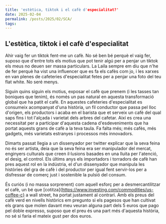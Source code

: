 ```yaml
---
title: 'estètica, tiktok i el cafè d'especialitat?'
date: 2025-02-04
permalink: /posts/2025/02/SCA/
tags: 
---
```


## L'estètica, tiktok i el cafè d'especialitat

Ahir vaig fer un tiktok fent-me un cafè. No sé ben bé perquè el vaig fer, suposo que d'entre tots els motius que pot tenir algú per a penjar un tiktok els meus no deuen ser massa particulars. La Laila sempre em diu que n'he de fer perquè ha vist una influencer que es fa els cafès com jo, i les xarxes en van plenes de cafeteries d'especialitat fetes per a penjar una foto del teu flat white. No seré menys.

Siguin quins siguin els motius, exposar el cafè que prenem (i les tasses tan boniques que tenim), és només un pas natural en aquesta transformació global que ha patit el cafè. En aquestes cafeteries d'especialitat es consumeix acompanyat d'una història, un fil conductor que passa pel lloc d'origen, els productors i acaba en el barista que et serveix un cafè del qual saps fins i tot l'alçada i varietat dels arbres del cafetar. Així es crea una necessitat per a participar d'aquesta cadena d'esdeveniments que ha portat aquests grans de cafè a la teva taula. Fa falta més; més cafès, més gadgets, més varietats estranyes i processos més innovadors.

Dimarts passat llegia a un dissenyador per twitter explicar que la seva feina no és ser artista, deia que la seva feina era ser manipulador del mercat, enginyers culturals que creen il·lusions basades en una lluita per l'atenció, el desig, el control. Els últims anys els importadors i torradors de cafè han pres aquest rol en la indústria, el d'un dissenyador que manipula les històries del gra de cafè i del productor per igual fent servir-los per a disfressar de comerç just i sostenible la pulsió del consum.

És curiós (i no massa sorprenent) com aquell esforç per a desmercantilitzar el cafè, un bé que [cotitza]{https://www.investing.com/commodities/us-coffee-c} a wall street, ha portat justament al contrari. Amb els preus del cafè verd en nivells històrics em pregunto si els pagesos que han cultivat els grans que molen davant meu veuran alguna part dels 5 euros que pago pel doble expresso, suposo que el preu és una part més d'aquesta història, no sé si faria el mateix gust per dos euros.

